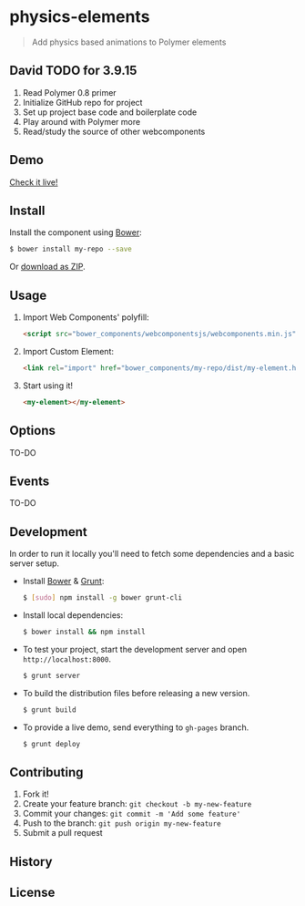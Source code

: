 # physics-elements

> Add physics based animations to Polymer elements

## David TODO for 3.9.15
1. Read Polymer 0.8 primer
2. Initialize GitHub repo for project
3. Set up project base code and boilerplate code
4. Play around with Polymer more
5. Read/study the source of other webcomponents

## Demo

[Check it live!](http://my-user.github.io/my-repo)

## Install

Install the component using [Bower](http://bower.io/):

```sh
$ bower install my-repo --save
```

Or [download as ZIP](https://github.com/my-user/my-repo/archive/master.zip).

## Usage

1. Import Web Components' polyfill:

    ```html
    <script src="bower_components/webcomponentsjs/webcomponents.min.js"></script>
    ```

2. Import Custom Element:

    ```html
    <link rel="import" href="bower_components/my-repo/dist/my-element.html">
    ```

3. Start using it!

    ```html
    <my-element></my-element>
    ```

## Options
TO-DO

## Events
TO-DO

## Development

In order to run it locally you'll need to fetch some dependencies and a basic server setup.

* Install [Bower](http://bower.io/) & [Grunt](http://gruntjs.com/):

    ```sh
    $ [sudo] npm install -g bower grunt-cli
    ```

* Install local dependencies:

    ```sh
    $ bower install && npm install
    ```

* To test your project, start the development server and open `http://localhost:8000`.

    ```sh
    $ grunt server
    ```

* To build the distribution files before releasing a new version.

    ```sh
    $ grunt build
    ```

* To provide a live demo, send everything to `gh-pages` branch.

    ```sh
    $ grunt deploy
    ```

## Contributing

1. Fork it!
2. Create your feature branch: `git checkout -b my-new-feature`
3. Commit your changes: `git commit -m 'Add some feature'`
4. Push to the branch: `git push origin my-new-feature`
5. Submit a pull request

## History


## License

